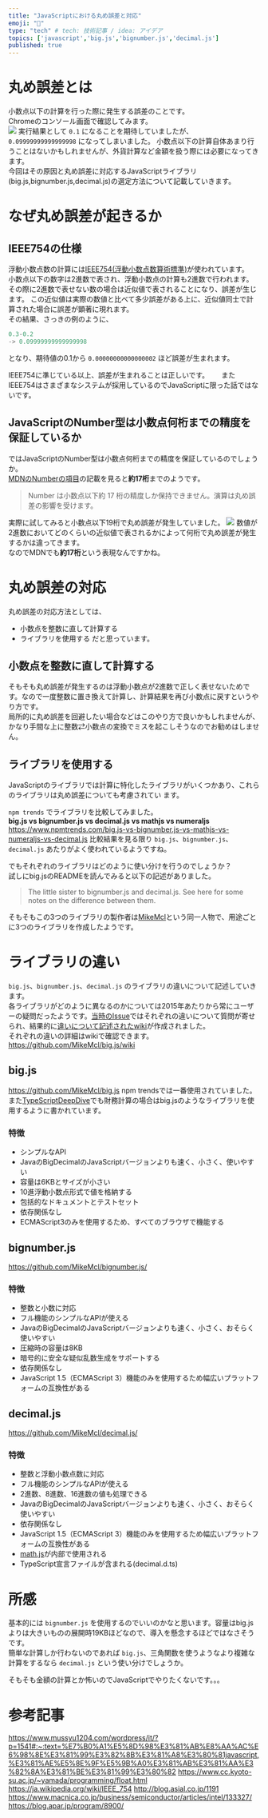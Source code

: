 ```yaml
---
title: "JavaScriptにおける丸め誤差と対応"
emoji: "📐"
type: "tech" # tech: 技術記事 / idea: アイデア
topics: ['javascript','big.js','bignumber.js','decimal.js']
published: true
---
```


# 丸め誤差とは
小数点以下の計算を行った際に発生する誤差のことです。  
Chromeのコンソール画面で確認してみます。  
![](https://storage.googleapis.com/zenn-user-upload/caf816e6f22d-20220610.png)
実行結果として `0.1` になることを期待していましたが、`0.09999999999999998` になってしまいました。
小数点以下の計算自体あまり行うことはないかもしれませんが、外貨計算など金額を扱う際には必要になってきます。  
今回はその原因と丸め誤差に対応するJavaScriptライブラリ(big.js,bignumber.js,decimal.js)の選定方法について記載していきます。  

# なぜ丸め誤差が起きるか

## IEEE754の仕様
浮動小数点数の計算には[IEEE754(浮動小数点数算術標準)](https://ja.wikipedia.org/wiki/IEEE_754)が使われています。  
小数点以下の数字は2進数で表され、浮動小数点の計算も2進数で行われます。  
その際に2進数で表せない数の場合は近似値で表されることになり、誤差が生じます。
この近似値は実際の数値と比べて多少誤差がある上に、近似値同士で計算された場合に誤差が顕著に現れます。  
その結果、さっきの例のように、

```js
0.3-0.2
-> 0.09999999999999998
```
となり、期待値の0.1から `0.00000000000000002` ほど誤差が生まれます。  

IEEE754に準じている以上、誤差が生まれることは正しいです。　　
またIEEE754はさまざまなシステムが採用しているのでJavaScriptに限った話ではないです。  

## JavaScriptのNumber型は小数点何桁までの精度を保証しているか 

ではJavaScriptのNumber型は小数点何桁までの精度を保証しているのでしょうか。  
[MDNのNumberの項目](https://developer.mozilla.org/ja/docs/Web/JavaScript/Reference/Global_Objects/Number)の記載を見ると**約17桁**までのようです。 

> Number は小数点以下約 17 桁の精度しか保持できません。演算は丸め誤差の影響を受けます。

実際に試してみると小数点以下19桁で丸め誤差が発生していました。
![](https://storage.googleapis.com/zenn-user-upload/7697acb1621b-20220610.png)
数値が2進数においてどのくらいの近似値で表されるかによって何桁で丸め誤差が発生するかは違ってきます。  
なのでMDNでも**約17桁**という表現なんですかね。

# 丸め誤差の対応

丸め誤差の対応方法としては、
* 小数点を整数に直して計算する
* ライブラリを使用する
だと思っています。

## 小数点を整数に直して計算する
そもそも丸め誤差が発生するのは浮動小数点が2進数で正しく表せないためです。なので一度整数に置き換えて計算し、計算結果を再び小数点に戻すというやり方です。  
局所的に丸め誤差を回避したい場合などはこのやり方で良いかもしれませんが、かなり手間な上に整数⇄小数点の変換でミスを起こしそうなのでお勧めはしません。  

## ライブラリを使用する
JavaScriptのライブラリでは計算に特化したライブラリがいくつかあり、これらのライブラリは丸め誤差についても考慮されてい
ます。

`npm trends` でライブラリを比較してみました。  
**big.js vs bignumber.js vs decimal.js vs mathjs vs numeraljs**  
https://www.npmtrends.com/big.js-vs-bignumber.js-vs-mathjs-vs-numeraljs-vs-decimal.js
比較結果を見る限り `big.js`、`bignumber.js`、`decimal.js` あたりがよく使われているようですね。  

でもそれぞれのライブラリはどのように使い分けを行うのでしょうか？  
試しにbig.jsのREADMEを読んでみると以下の記述がありました。  
> The little sister to bignumber.js and decimal.js. See here for some notes on the difference between them.

そもそもこの3つのライブラリの製作者は[MikeMcl](https://github.com/MikeMcl)という同一人物で、用途ごとに3つのライブラリを作成したようです。  

# ライブラリの違い
`big.js`、`bignumber.js`、`decimal.js` のライブラリの違いについて記述していきます。  
各ライブラリがどのように異なるのかについては2015年あたりから常にユーザーの疑問だったようです。[当時のIssue](https://github.com/MikeMcl/big.js/issues/45)ではそれぞれの違いについて質問が寄せられ、結果的に[違いについて記述されたwiki](https://github.com/MikeMcl/big.js/wiki)が作成されました。  
それぞれの違いの詳細はwikiで確認できます。
https://github.com/MikeMcl/big.js/wiki

## big.js
https://github.com/MikeMcl/big.js
npm trendsでは一番使用されていました。  
また[TypeScriptDeepDive](https://typescript-jp.gitbook.io/deep-dive/recap/number#big.js)でも財務計算の場合はbig.jsのようなライブラリを使用するように書かれています。  

### 特徴
* シンプルなAPI
* JavaのBigDecimalのJavaScriptバージョンよりも速く、小さく、使いやすい
* 容量は6KBとサイズが小さい
* 10進浮動小数点形式で値を格納する
* 包括的なドキュメントとテストセット
* 依存関係なし
* ECMAScript3のみを使用するため、すべてのブラウザで機能する


## bignumber.js
https://github.com/MikeMcl/bignumber.js/
### 特徴
* 整数と小数に対応
* フル機能のシンプルなAPIが使える
* JavaのBigDecimalのJavaScriptバージョンよりも速く、小さく、おそらく使いやすい
* 圧縮時の容量は8KB
* 暗号的に安全な疑似乱数生成をサポートする
* 依存関係なし
* JavaScript 1.5（ECMAScript 3）機能のみを使用するため幅広いプラットフォームの互換性がある

## decimal.js
https://github.com/MikeMcl/decimal.js/
### 特徴
* 整数と浮動小数点数に対応
* フル機能のシンプルなAPIが使える
* 2進数、8進数、16進数の値も処理できる
* JavaのBigDecimalのJavaScriptバージョンよりも速く、小さく、おそらく使いやすい
* 依存関係なし
* JavaScript 1.5（ECMAScript 3）機能のみを使用するため幅広いプラットフォームの互換性がある
* [math.js](https://github.com/josdejong/mathjs)が内部で使用される
* TypeScript宣言ファイルが含まれる(decimal.d.ts)

# 所感
基本的には `bignumber.js` を使用するのでいいのかなと思います。容量はbig.jsよりは大きいものの展開時19KBほどなので、導入を懸念するほどではなさそうです。  
簡単な計算しか行わないのであれば `big.js`、三角関数を使うようなより複雑な計算をするなら `decimal.js` という使い分けでしょうか。

そもそも金額の計算とか怖いのでJavaScriptでやりたくないです。。。  


# 参考記事
https://www.mussyu1204.com/wordpress/it/?p=1541#:~:text=%E7%B0%A1%E5%8D%98%E3%81%AB%E8%AA%AC%E6%98%8E%E3%81%99%E3%82%8B%E3%81%A8%E3%80%81javascript,%E3%81%AE%E5%8E%9F%E5%9B%A0%E3%81%AB%E3%81%AA%E3%82%8A%E3%81%BE%E3%81%99%E3%80%82
https://www.cc.kyoto-su.ac.jp/~yamada/programming/float.html
https://ja.wikipedia.org/wiki/IEEE_754
http://blog.asial.co.jp/1191
https://www.macnica.co.jp/business/semiconductor/articles/intel/133327/
https://blog.apar.jp/program/8900/
